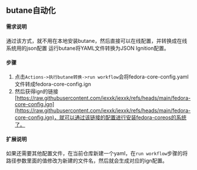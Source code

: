 ## butane自动化
#### 需求说明
通过该方式，就不用在本地安装butane，然后直接可以在线配置，并转换成在线系统用的json配置
运行butane将YAML文件转换为JSON Ignition配置。
#### 步骤
1. 点击`Actions->执行butane转换->run workflow`会将fedora-core-config.yaml文件转成fedora-core-config.ign
2. 然后获得ign的链接[https://raw.githubusercontent.com/iexxk/iexxk/refs/heads/main/fedora-core-config.ign](https://raw.githubusercontent.com/iexxk/iexxk/refs/heads/main/fedora-core-config.ign)，就可以通过该链接的配置进行安装fedora-coreos的系统了。
#### 扩展说明
如果还需要其他配置文件，在当前仓库新建一个yaml，在`run workflow`步骤的将路径参数里面的值修改为新建的文件名，然后就会生成对应的ign配置。
<!---
iexxk/iexxk is a ✨ special ✨ repository because its `README.md` (this file) appears on your GitHub profile.
You can click the Preview link to take a look at your changes.
--->
